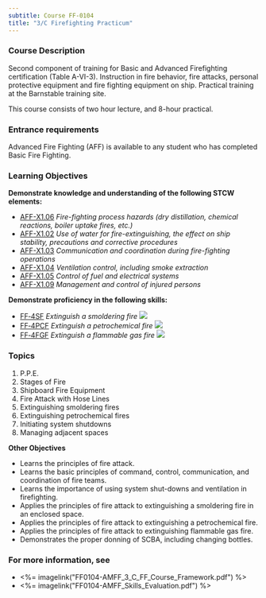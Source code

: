 ```yaml
---
subtitle: Course FF-0104
title: "3/C Firefighting Practicum"
---
```


### Course Description

Second component of training for Basic and Advanced Firefighting certification (Table A-VI-3). Instruction in fire behavior, fire attacks, personal protective equipment and fire fighting equipment on ship. Practical training at the Barnstable training site.

This course consists of two hour lecture, and 8-hour practical.

### Entrance requirements

Advanced Fire Fighting (AFF) is available to any student who has completed Basic Fire Fighting.

### Learning Objectives

**Demonstrate knowledge and understanding of the following STCW elements:**

* [AFF-X1.06]({{site.baseurl}}/tables/63.html#AFF-X1.06) *Fire-fighting process hazards (dry distillation, chemical reactions, boiler uptake fires, etc.)*
* [AFF-X1.02]({{site.baseurl}}/tables/63.html#AFF-X1.02) *Use of water for fire-extinguishing, the effect on ship stability, precautions and corrective procedures*
* [AFF-X1.03]({{site.baseurl}}/tables/63.html#AFF-X1.03) *Communication and coordination during fire-fighting operations*
* [AFF-X1.04]({{site.baseurl}}/tables/63.html#AFF-X1.04) *Ventilation control, including smoke extraction*
* [AFF-X1.05]({{site.baseurl}}/tables/63.html#AFF-X1.05) *Control of fuel and electrical systems*
* [AFF-X1.09]({{site.baseurl}}/tables/63.html#AFF-X1.09) *Management and control of injured persons*

**Demonstrate proficiency in the following skills:**

* [FF‑4SF]( {{site.baseurl}}/assessments/Common/FF-4SF) *Extinguish a smoldering fire* ![]({{site.baseurl}}/assets/images/new.jpg)
* [FF‑4PCF]( {{site.baseurl}}/assessments/Common/FF-4PCF) *Extinguish a petrochemical fire* ![]({{site.baseurl}}/assets/images/new.jpg)
* [FF‑4FGF]( {{site.baseurl}}/assessments/Common/FF-4FGF) *Extinguish a flammable gas fire* ![]({{site.baseurl}}/assets/images/new.jpg)

### Topics

1.	P.P.E.
2.	Stages of Fire
3.	Shipboard Fire Equipment
4.	Fire Attack with Hose Lines 
5.	Extinguishing smoldering fires 
6.	Extinguishing petrochemical fires
7.	Initiating system shutdowns
8.	Managing adjacent spaces


**Other Objectives**

*	Learns the principles of fire attack.
*	Learns the basic principles of command, control, communication, and coordination of fire teams.
*	Learns the importance of using system shut-downs and ventilation in firefighting.
*	Applies the principles of fire attack to extinguishing a smoldering fire in an enclosed space.
*	Applies the principles of fire attack to extinguishing a petrochemical fire.
*	Applies the principles of fire attack to extinguishing flammable gas fire.
*	Demonstrates the proper donning of SCBA, including changing bottles.


### For more information, see 

* <%= imagelink("FF0104-AMFF_3_C_FF_Course_Framework.pdf") %> 
* <%= imagelink("FF0104-AMFF_Skills_Evaluation.pdf") %> 



